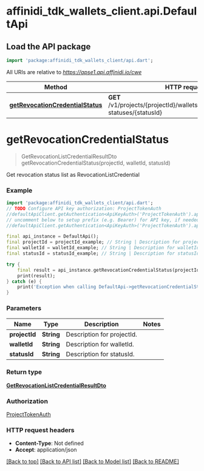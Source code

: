 # affinidi_tdk_wallets_client.api.DefaultApi

## Load the API package

```dart
import 'package:affinidi_tdk_wallets_client/api.dart';
```

All URIs are relative to *https://apse1.api.affinidi.io/cwe*

| Method                                                                           | HTTP request                                                                       | Description |
| -------------------------------------------------------------------------------- | ---------------------------------------------------------------------------------- | ----------- |
| [**getRevocationCredentialStatus**](DefaultApi.md#getrevocationcredentialstatus) | **GET** /v1/projects/{projectId}/wallets/{walletId}/revocation-statuses/{statusId} |

# **getRevocationCredentialStatus**

> GetRevocationListCredentialResultDto getRevocationCredentialStatus(projectId, walletId, statusId)

Get revocation status list as RevocationListCredential

### Example

```dart
import 'package:affinidi_tdk_wallets_client/api.dart';
// TODO Configure API key authorization: ProjectTokenAuth
//defaultApiClient.getAuthentication<ApiKeyAuth>('ProjectTokenAuth').apiKey = 'YOUR_API_KEY';
// uncomment below to setup prefix (e.g. Bearer) for API key, if needed
//defaultApiClient.getAuthentication<ApiKeyAuth>('ProjectTokenAuth').apiKeyPrefix = 'Bearer';

final api_instance = DefaultApi();
final projectId = projectId_example; // String | Description for projectId.
final walletId = walletId_example; // String | Description for walletId.
final statusId = statusId_example; // String | Description for statusId.

try {
    final result = api_instance.getRevocationCredentialStatus(projectId, walletId, statusId);
    print(result);
} catch (e) {
    print('Exception when calling DefaultApi->getRevocationCredentialStatus: $e\n');
}
```

### Parameters

| Name          | Type       | Description                | Notes |
| ------------- | ---------- | -------------------------- | ----- |
| **projectId** | **String** | Description for projectId. |
| **walletId**  | **String** | Description for walletId.  |
| **statusId**  | **String** | Description for statusId.  |

### Return type

[**GetRevocationListCredentialResultDto**](GetRevocationListCredentialResultDto.md)

### Authorization

[ProjectTokenAuth](../README.md#ProjectTokenAuth)

### HTTP request headers

- **Content-Type**: Not defined
- **Accept**: application/json

[[Back to top]](#) [[Back to API list]](../README.md#documentation-for-api-endpoints) [[Back to Model list]](../README.md#documentation-for-models) [[Back to README]](../README.md)

